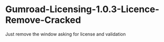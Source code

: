 # Gumroad-Licensing-1.0.3-Licence-Remove-Cracked
Just remove the window asking for license and validation
